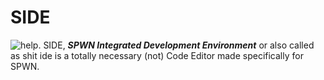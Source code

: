 # SIDE
<img alt="help." src="https://img.shields.io/badge/crisis-existential-informational?style=flat">
SIDE, <b><i>SPWN Integrated Development Environment</i></b> or also called as shit ide is a totally necessary (not) Code Editor made specifically for SPWN.
